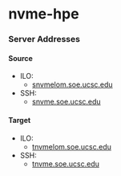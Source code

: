 # nvme-hpe

### Server Addresses

#### Source
* ILO:
    * [snvmelom.soe.ucsc.edu](https://snvmelom.soe.ucsc.edu)
* SSH:
    * [snvme.soe.ucsc.edu](https://snvme.soe.ucsc.edu)

#### Target
* ILO: 
    * [tnvmelom.soe.ucsc.edu](https://tnvmelom.soe.ucsc.edu)
* SSH: 
    * [tnvme.soe.ucsc.edu](https://tnvme.soe.ucsc.edu)
